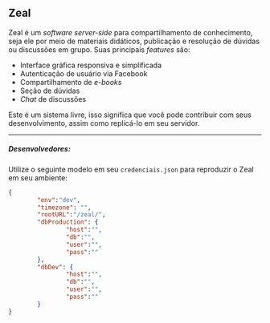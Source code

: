 **Zeal**
----------------

Zeal é um *software server-side* para compartilhamento de conhecimento, seja ele por meio de materiais didáticos, publicação e resolução de dúvidas ou discussões em grupo. Suas principais *features* são:

 - Interface gráfica responsiva e simplificada
 - Autenticação de usuário via Facebook
 - Compartilhamento de *e-books* 
 - Seção de dúvidas
 - *Chat* de discussões

Este é um sistema livre, isso significa que você pode contribuir com seus desenvolvimento, assim como replicá-lo em seu servidor.

----------------
##### Desenvolvedores:
Utilize o seguinte modelo em seu `credenciais.json` para reproduzir o Zeal em seu ambiente:

```json
{
        "env":"dev",
        "timezone": "",
        "rootURL":"/zeal/",
        "dbProduction": {
                "host":"",
                "db":"",
                "user":"",
                "pass":""
        },
        "dbDev": {
                "host":"",
                "db":"",
                "user":"",
                "pass":""
        }
}
```
